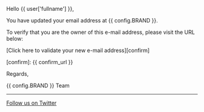 Hello {{ user['fullname'] }},

You have updated your email address at {{ config.BRAND }}.

To verify that you are the owner of this e-mail address, please visit the URL below:

[Click here to validate your new e-mail address][confirm]

[confirm]: {{ confirm_url }}

Regards,

{{ config.BRAND }} Team

***
[Follow us on Twitter](http://twitter.com/LibCrowds)
